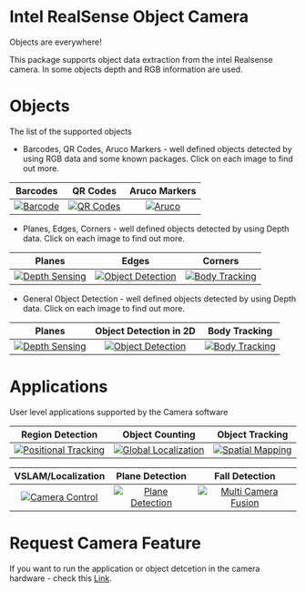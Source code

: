 # Intel RealSense Object Camera

Objects are everywhere!

This package supports object data extraction from the intel Realsense camera.
In some objects depth and RGB information are used.

# Objects

The list of the supported objects

-  Barcodes, QR Codes, Aruco Markers - well defined objects detected by using RGB data and some known packages. Click on each image to find out more.

Barcodes   | QR Codes | Aruco Markers |
:------------: |  :----------: | :-------------:  |
[![Barcode](https://github.com/WorkIntel/Projects/blob/main/Barcode/doc/barcode_camera-ezgif.com-video-to-gif-converter.gif)](https://github.com/IntelRealSense/librealsense)  | [![QR Codes](https://github.com/WorkIntel/Projects/blob/main/Barcode/doc/qrcode_camera-ezgif.com-video-to-gif-converter.gif)](https://github.com/IntelRealSense/librealsense)  | [![Aruco](Barcode/doc/aruco_camera-ezgif.com-video-to-gif-converter.gif)](https://github.com/IntelRealSense/librealsense)  |

-  Planes, Edges, Corners - well defined objects detected by using Depth data. Click on each image to find out more.

Planes | Edges | Corners |
:------------: |  :----------: | :-------------:  |
[![Depth Sensing](https://user-images.githubusercontent.com/32394882/230639409-356b8dfa-df66-4bc2-84d8-a25fd0229779.gif)](https://www.stereolabs.com/docs/depth-sensing)  | [![Object Detection](https://user-images.githubusercontent.com/32394882/230630901-9d53502a-f3f9-45b6-bf57-027148bb18ad.gif)](https://www.stereolabs.com/docs/object-detection)  | [![Body Tracking](https://user-images.githubusercontent.com/32394882/230631989-24dd2b58-2c85-451b-a4ed-558d74d1b922.gif)](https://www.stereolabs.com/docs/body-tracking)  |

-  General Object Detection - well defined objects detected by using Depth data. Click on each image to find out more.

Planes | Object Detection in 2D | Body Tracking |
:------------: |  :----------: | :-------------:  |
[![Depth Sensing](https://user-images.githubusercontent.com/32394882/230639409-356b8dfa-df66-4bc2-84d8-a25fd0229779.gif)](https://www.stereolabs.com/docs/depth-sensing)  | [![Object Detection](https://user-images.githubusercontent.com/32394882/230630901-9d53502a-f3f9-45b6-bf57-027148bb18ad.gif)](https://www.stereolabs.com/docs/object-detection)  | [![Body Tracking](https://user-images.githubusercontent.com/32394882/230631989-24dd2b58-2c85-451b-a4ed-558d74d1b922.gif)](https://www.stereolabs.com/docs/body-tracking)  |

# Applications

User level applications supported by the Camera software

Region Detection | Object Counting | Object Tracking |
:------------: |  :----------: | :-------------:  |
[![Positional Tracking](https://user-images.githubusercontent.com/32394882/229093429-a445e8ae-7109-4995-bc1d-6a27a61bdb60.gif)](https://www.stereolabs.com/docs/positional-tracking/) | [![Global Localization](https://user-images.githubusercontent.com/32394882/230602944-ed61e6dd-e485-4911-8a4c-d6c9e4fab0fd.gif)](/global%20localization) | [![Spatial Mapping](https://user-images.githubusercontent.com/32394882/229099549-63ca7832-b7a2-42eb-9971-c1635d205b0c.gif)](https://www.stereolabs.com/docs/spatial-mapping) |

VSLAM/Localization | Plane Detection | Fall Detection |
:------------: |  :----------: | :-------------:  |
[![Camera Control](https://user-images.githubusercontent.com/32394882/230602616-6b57c351-09c4-4aba-bdec-842afcc3b2ea.gif)](https://www.stereolabs.com/docs/video/camera-controls/) | [![Plane Detection](https://user-images.githubusercontent.com/32394882/229093072-d9d70e92-07d5-46cb-bde7-21f7c66fd6a1.gif)](https://www.stereolabs.com/docs/spatial-mapping/plane-detection/)  | [![Multi Camera Fusion](https://user-images.githubusercontent.com/32394882/228791106-a5f971d8-8d6f-483b-9f87-7f0f0025b8be.gif)](/fusion) |

# Request Camera Feature
If you want to run the application or object detcetion in the camera hardware - check this [Link](https://docs.google.com/forms/d/e/1FAIpQLSdduDbnrRExDGFQqWAn8pX7jSr8KnwBmwuFOR9dgUabEp0F1A/viewform).


